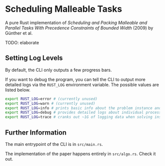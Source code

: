 # Scheduling Malleable Tasks

A pure Rust implementation of *Scheduling and Packing Malleable and Parallel Tasks With Precedence Constraints of Bounded Width* (2009) by Günther et al.

TODO: elaborate

## Setting Log Levels

By default, the CLI only outputs a few progress bars.

If you want to debug the program, you can tell the CLI to output more detailed logs via the `RUST_LOG` environment variable.
The possible values are listed below.

```sh
export RUST_LOG=error # (currently unused)
export RUST_LOG=warn # (currently unused)
export RUST_LOG=info # prints basic info about the problem instance and measures computation time
export RUST_LOG=debug # provides detailed logs about individual processing steps, disables progress bar
export RUST_LOG=trace # cranks out ~1G of logging data when solving instances with 5000+ jobs
```

## Further Information

The main entrypoint of the CLI is in `src/main.rs`.

The implementation of the paper happens entirely in `src/algo.rs`.
Check it out.
